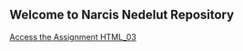 <h2> Welcome to Narcis Nedelut Repository</h2>
<a href ="MainPage.html" title="Main Page">Access the Assignment HTML_03</a><br>

